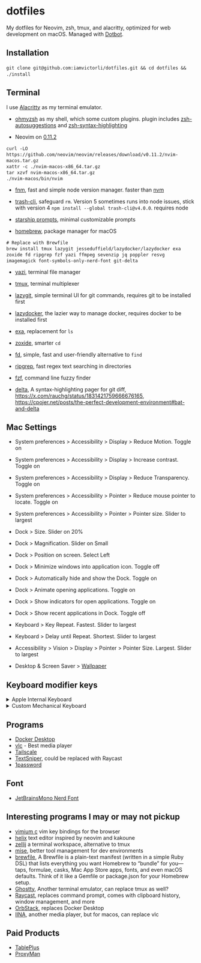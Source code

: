 # dotfiles

My dotfiles for Neovim, zsh, tmux, and alacritty, optimized for web development
on macOS. Managed with [Dotbot](https://github.com/anishathalye/dotbot).

## Installation

`git clone git@github.com:iamvictorli/dotfiles.git && cd dotfiles && ./install`

## Terminal

I use [Alacritty](https://alacritty.org/) as my terminal emulator.

- [ohmyzsh](https://ohmyz.sh/) as my shell, which some custom plugins. plugin includes [zsh-autosuggestions](https://github.com/zsh-users/zsh-autosuggestions) and [zsh-syntax-highlighting](https://github.com/zsh-users/zsh-syntax-highlighting)

- Neovim on [0.11.2](https://github.com/neovim/neovim/releases/tag/v0.11.2)

```
curl -LO https://github.com/neovim/neovim/releases/download/v0.11.2/nvim-macos.tar.gz
xattr -c ./nvim-macos-x86_64.tar.gz
tar xzvf nvim-macos-x86_64.tar.gz
./nvim-macos/bin/nvim
```

- [fnm](https://github.com/Schniz/fnm), fast and simple node version manager. faster than [nvm](https://github.com/nvm-sh/nvm)

- [trash-cli](https://github.com/sindresorhus/trash-cli), safeguard `rm`. Version 5 sometimes runs into node issues, stick with version 4 `npm install --global trash-cli@v4.0.0`. requires node

- [starship prompts](https://starship.rs/), minimal customizable prompts

- [homebrew](https://brew.sh/), package manager for macOS

```
# Replace with Brewfile
brew install tmux lazygit jesseduffield/lazydocker/lazydocker exa zoxide fd ripgrep fzf yazi ffmpeg sevenzip jq poppler resvg imagemagick font-symbols-only-nerd-font git-delta
```

- [yazi](https://github.com/sxyazi/yazi), terminal file manager

- [tmux](https://github.com/tmux/tmux), terminal multiplexer

- [lazygit](https://github.com/jesseduffield/lazygit), simple terminal UI for git commands, requires git to be installed first

- [lazydocker](https://github.com/jesseduffield/lazydocker), the lazier way to manage docker, requires docker to be installed first

- [exa](https://github.com/ogham/exa), replacement for `ls`

- [zoxide](https://github.com/ajeetdsouza/zoxide), smarter `cd`

- [fd](https://github.com/sharkdp/fd), simple, fast and user-friendly alternative to `find`

- [ripgrep](https://github.com/BurntSushi/ripgrep), fast regex text searching in directories

- [fzf](https://github.com/junegunn/fzf), command line fuzzy finder

- [delta](https://github.com/dandavison/delta), A syntax-highlighting pager for git diff, https://x.com/rauchg/status/1831421759666676165, https://cpojer.net/posts/the-perfect-development-environment#bat-and-delta

## Mac Settings

- System preferences > Accessibility > Display > Reduce Motion. Toggle on

- System preferences > Accessibility > Display > Increase contrast. Toggle on

- System preferences > Accessibility > Display > Reduce Transparency. Toggle on

- System preferences > Accessibility > Pointer > Reduce mouse pointer to locate. Toggle on

- System preferences > Accessibility > Pointer > Pointer size. Slider to largest

- Dock > Size. Slider on 20%

- Dock > Magnification. Slider on Small

- Dock > Position on screen. Select Left

- Dock > Minimize windows into application icon. Toggle off

- Dock > Automatically hide and show the Dock. Toggle on

- Dock > Animate opening applications. Toggle on

- Dock > Show indicators for open applications. Toggle on

- Dock > Show recent applications in Dock. Toggle off

- Keyboard > Key Repeat. Fastest. Slider to largest

- Keyboard > Delay until Repeat. Shortest. Slider to largest

- Accessibility > Vision > Display > Pointer > Pointer Size. Largest. Slider to largest

- Desktop & Screen Saver > [Wallpaper](https://raw.githubusercontent.com/catppuccin/wallpapers/main/minimalistic/flamingo_unicat.png)

## Keyboard modifier keys

<details>
<summary>Apple Internal Keyboard</summary>
<img src="https://github.com/iamvictorli/dotfiles/blob/main/assets/apple_internal_keyboard.png?raw=true" alt="Apple Internal Keyboard screenshot" />
</details>

<details>
<summary>Custom Mechanical Keyboard</summary>
<img src="https://github.com/iamvictorli/dotfiles/blob/main/assets/custom_mech_keyboard.png?raw=true" alt="Custom Mechanical Keyboard screenshot" />
</details>

## Programs

- [Docker Desktop](https://docs.docker.com/desktop/setup/install/mac-install/)
- [vlc](https://www.videolan.org/vlc/) - Best media player
- [Tailscale](https://tailscale.com/download)
- [TextSniper](https://textsniper.app/), could be replaced with Raycast
- [1password](https://1password.com/)

## Font

- [JetBrainsMono Nerd Font](https://www.programmingfonts.org/#jetbrainsmono)

## Interesting programs I may or may not pickup

- [vimium c](https://github.com/gdh1995/vimium-c) vim key bindings for the browser
- [helix](https://github.com/helix-editor/helix) text editor inspired by neovim and kakoune
- [zellij](https://github.com/zellij-org/zellij) a terminal workspace, alternative to tmux
- [mise](https://github.com/jdx/mise), better tool management for dev environments
- [brewfile](https://docs.brew.sh/Brew-Bundle-and-Brewfile), A Brewfile is a plain-text manifest (written in a simple Ruby DSL) that lists everything you want Homebrew to “bundle” for you—taps, formulae, casks, Mac App Store apps, fonts, and even macOS defaults. Think of it like a Gemfile or package.json for your Homebrew setup.
- [Ghostty](https://github.com/ghostty-org/ghostty), Another terminal emulator, can replace tmux as well?
- [Raycast](https://www.raycast.com/), replaces command prompt, comes with clipboard history, window management, and more
- [OrbStack](https://orbstack.dev/), replaces Docker Desktop
- [IINA](https://iina.io/), another media player, but for macos, can replace vlc

## Paid Products

- [TablePlus](https://tableplus.com/)
- [ProxyMan](https://proxyman.com/)
